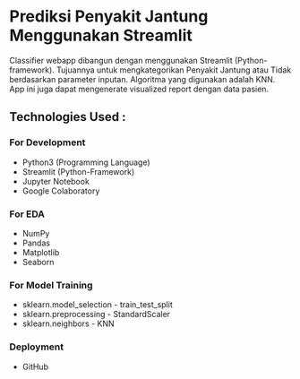 # Prediksi Penyakit Jantung Menggunakan Streamlit
Classifier webapp dibangun dengan menggunakan Streamlit (Python-framework). Tujuannya untuk mengkategorikan Penyakit Jantung atau Tidak berdasarkan parameter inputan. Algoritma yang digunakan adalah KNN. App ini juga dapat mengenerate visualized report dengan data pasien.
## Technologies Used :
### For Development
- Python3 (Programming Language)
- Streamlit (Python-Framework)
- Jupyter Notebook
- Google Colaboratory
### For EDA
- NumPy
- Pandas
- Matplotlib
- Seaborn
### For Model Training
- sklearn.model_selection - train_test_split
- sklearn.preprocessing - StandardScaler
- sklearn.neighbors - KNN
### Deployment
- GitHub
